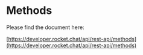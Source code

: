 # Methods

Please find the document here: 

[https://developer.rocket.chat/api/rest-api/methods](https://developer.rocket.chat/api/rest-api/methods)

